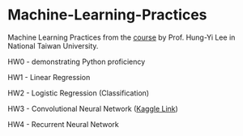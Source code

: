 # Machine-Learning-Practices
Machine Learning Practices from the [course](http://speech.ee.ntu.edu.tw/~tlkagk/courses_ML20.html) by Prof. Hung-Yi Lee in National Taiwan University.

HW0 - demonstrating Python proficiency

HW1 - Linear Regression

HW2 - Logistic Regression (Classification)

HW3 - Convolutional Neural Network ([Kaggle Link](https://www.kaggle.com/c/ml2020spring-hw3))

HW4 - Recurrent Neural Network
